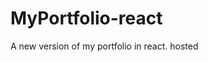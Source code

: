 # MyPortfolio-react
A new version of my portfolio in react.
hosted <a href="collinskandie.com" collinskandie.com />
